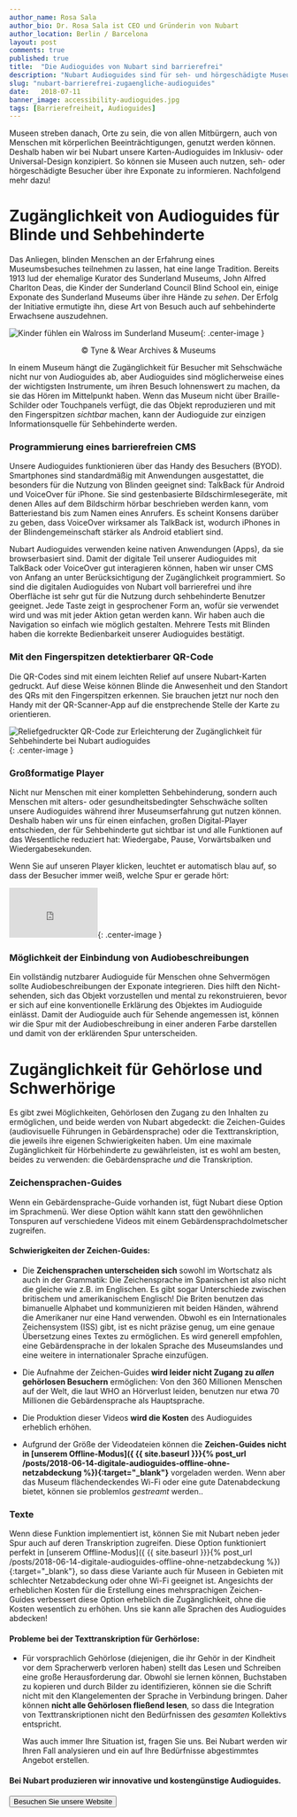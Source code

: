 ```yaml
---
author_name: Rosa Sala
author_bio: Dr. Rosa Sala ist CEO und Gründerin von Nubart
author_location: Berlin / Barcelona
layout: post
comments: true
published: true
title:  "Die Audioguides von Nubart sind barrierefrei"
description: "Nubart Audioguides sind für seh- und hörgeschädigte Museumsbesucher zugänglich."
slug: "nubart-barrierefrei-zugaengliche-audioguides"
date:   2018-07-11
banner_image: accessibility-audioguides.jpg
tags: [Barrierefreiheit, Audioguides]
---
```


Museen streben danach, Orte zu sein, die von allen Mitbürgern, auch von Menschen mit körperlichen Beeinträchtigungen, genutzt werden können. Deshalb haben wir bei Nubart unsere Karten-Audioguides im Inklusiv- oder Universal-Design konzipiert. So können sie Museen auch nutzen, seh- oder hörgeschädigte Besucher über ihre Exponate zu informieren. Nachfolgend mehr dazu!

<!--more-->
# Zugänglichkeit von Audioguides für Blinde und Sehbehinderte
  
  Das Anliegen, blinden Menschen an der Erfahrung eines Museumsbesuches teilnehmen zu lassen, hat eine lange Tradition.  Bereits 1913 lud der ehemalige Kurator des Sunderland Museums, John Alfred Charlton Deas, die Kinder der Sunderland Council Blind School ein, einige Exponate des Sunderland Museums über ihre Hände zu *sehen*. Der Erfolg der Initiative ermutigte ihn, diese Art von Besuch auch auf sehbehinderte Erwachsene auszudehnen.

![Kinder fühlen ein Walross im Sunderland Museum]({{site.baseurl}}/images/posts/accessibility-sunderland-museum.jpg){: .center-image }
<center>© Tyne & Wear Archives & Museums</center>


In einem Museum hängt die Zugänglichkeit für Besucher mit Sehschwäche nicht nur von Audioguides ab, aber Audioguides sind möglicherweise eines der wichtigsten Instrumente, um ihren Besuch lohnenswert zu machen, da sie das Hören im Mittelpunkt haben. Wenn das Museum nicht über Braille-Schilder oder Touchpanels verfügt, die das Objekt reproduzieren und mit den Fingerspitzen *sichtbar* machen, kann der Audioguide zur einzigen Informationsquelle für Sehbehinderte werden.

### Programmierung eines barrierefreien CMS
   Unsere Audioguides funktionieren über das Handy des Besuchers (BYOD). Smartphones sind standardmäßig mit Anwendungen ausgestattet, die besonders für die Nutzung von Blinden geeignet sind: TalkBack für Android und VoiceOver für iPhone. Sie sind gestenbasierte Bildschirmlesegeräte, mit denen Alles auf dem Bildschirm hörbar beschrieben werden kann, vom Batteriestand bis zum Namen eines Anrufers. Es scheint Konsens darüber zu geben, dass VoiceOver wirksamer als TalkBack ist, wodurch iPhones in der Blindengemeinschaft stärker als Android etabliert sind. 
    
   Nubart Audioguides verwenden keine nativen Anwendungen (Apps), da sie browserbasiert sind. Damit der digitale Teil unserer Audioguides mit TalkBack oder VoiceOver gut interagieren können, haben wir unser CMS von Anfang an unter Berücksichtigung der Zugänglichkeit programmiert. So sind die digitalen Audioguides von Nubart voll barrierefrei und ihre Oberfläche ist sehr gut für die Nutzung durch sehbehinderte Benutzer geeignet. Jede Taste zeigt in gesprochener Form an, wofür sie verwendet wird und was mit jeder Aktion getan werden kann. Wir haben auch die Navigation so einfach wie möglich gestalten. Mehrere Tests mit Blinden haben die korrekte Bedienbarkeit unserer Audioguides bestätigt. 

### Mit den Fingerspitzen detektierbarer QR-Code
    
   Die QR-Codes sind mit einem leichten Relief auf unsere Nubart-Karten gedruckt. Auf diese Weise können Blinde die Anwesenheit und den Standort des QRs mit den Fingerspitzen erkennen. Sie brauchen jetzt nur noch den Handy mit der QR-Scanner-App auf die enstprechende Stelle der Karte zu orientieren.

![Reliefgedruckter QR-Code zur Erleichterung der Zugänglichkeit für Sehbehinderte bei Nubart audioguides]({{site.baseurl}}/images/posts/qr-code-nubart-visually-impaired.jpg){: .center-image }


### Großformatige Player

   Nicht nur Menschen mit einer kompletten Sehbehinderung, sondern auch Menschen mit alters- oder gesundheitsbedingter Sehschwäche sollten unsere Audioguides während ihrer Museumserfahrung gut nutzen können. Deshalb haben wir uns für einen einfachen, großen Digital-Player entschieden, der für Sehbehinderte gut sichtbar ist und alle Funktionen auf das Wesentliche reduziert hat: Wiedergabe, Pause, Vorwärtsbalken und Wiedergabesekunden. 
    
   Wenn Sie auf unseren Player klicken, leuchtet er automatisch blau auf, so dass der Besucher immer weiß, welche Spur er gerade hört:  

<iframe src="https://player.vimeo.com/video/279029578" width="160" height="90" frameborder="0" allowfullscreen></iframe>{: .center-image }


### Möglichkeit der Einbindung von Audiobeschreibungen
   Ein vollständig nutzbarer Audioguide für Menschen ohne Sehvermögen sollte Audiobeschreibungen der Exponate integrieren. Dies hilft den Nicht-sehenden, sich das Objekt vorzustellen und mental zu rekonstruieren, bevor er sich auf eine konventionelle Erklärung des Objektes im Audioguide einlässt. Damit der Audioguide auch für Sehende angemessen ist, können wir die Spur mit der Audiobeschreibung in einer anderen Farbe darstellen und damit von der erklärenden Spur unterscheiden.  

# Zugänglichkeit für Gehörlose und Schwerhörige
  Es gibt zwei Möglichkeiten, Gehörlosen den Zugang zu den Inhalten zu ermöglichen, und beide werden von Nubart abgedeckt: die Zeichen-Guides (audiovisuelle Führungen in Gebärdensprache) oder die Texttranskription, die jeweils ihre eigenen Schwierigkeiten haben. Um eine maximale Zugänglichkeit für Hörbehinderte zu gewährleisten, ist es wohl am besten, beides zu verwenden: die Gebärdensprache *und* die Transkription.  

### Zeichensprachen-Guides
Wenn ein Gebärdensprache-Guide vorhanden ist, fügt Nubart diese Option im Sprachmenü. Wer diese Option wählt kann statt den gewöhnlichen Tonspuren auf verschiedene Videos mit einem Gebärdensprachdolmetscher zugreifen. 
#### Schwierigkeiten der Zeichen-Guides:
* Die **Zeichensprachen unterscheiden sich** sowohl im Wortschatz als auch in der Grammatik: Die Zeichensprache im Spanischen ist also nicht die gleiche wie z.B. im Englischen. Es gibt sogar Unterschiede zwischen britischem und amerikanischem Englisch! Die Briten benutzen das bimanuelle Alphabet und kommunizieren mit beiden Händen, während die Amerikaner nur eine Hand verwenden. Obwohl es ein Internationales Zeichensystem (ISS) gibt, ist es nicht präzise genug, um eine genaue Übersetzung eines Textes zu ermöglichen. Es wird generell empfohlen, eine Gebärdensprache in der lokalen Sprache des Museumslandes und eine weitere in internationaler Sprache einzufügen. 

* Die Aufnahme der Zeichen-Guides **wird leider nicht Zugang zu *allen* gehörlosen Besuchern** ermöglichen: Von den 360 Millionen Menschen auf der Welt, die laut WHO an Hörverlust leiden, benutzen nur etwa 70 Millionen die Gebärdensprache als Hauptsprache. 

* Die Produktion dieser Videos **wird die Kosten** des Audioguides erheblich erhöhen.

* Aufgrund der Größe der Videodateien können die **Zeichen-Guides nicht in [unserem Offline-Modus]({ {{ site.baseurl }}}{% post_url /posts/2018-06-14-digitale-audioguides-offline-ohne-netzabdeckung %}){:target="_blank"}** vorgeladen werden. Wenn aber das Museum flächendeckendes Wi-Fi oder eine gute Datenabdeckung bietet, können sie problemlos *gestreamt* werden.. 

### Texte  
Wenn diese Funktion implementiert ist, können Sie mit Nubart neben jeder Spur auch auf deren Transkription zugreifen. Diese Option funktioniert perfekt in [unserem Offline-Modus]({ {{ site.baseurl }}}{% post_url /posts/2018-06-14-digitale-audioguides-offline-ohne-netzabdeckung %}){:target="_blank"}, so dass diese Variante auch für Museen in Gebieten mit schlechter Netzabdeckung oder ohne Wi-Fi geeignet ist. Angesichts der erheblichen Kosten für die Erstellung eines mehrsprachigen Zeichen-Guides verbessert diese Option erheblich die Zugänglichkeit, ohne die Kosten wesentlich zu erhöhen. Uns sie kann alle Sprachen des Audioguides abdecken!

#### Probleme bei der Texttranskription für Gerhörlose:
* Für vorsprachlich Gehörlose (diejenigen, die ihr Gehör in der Kindheit vor dem Spracherwerb verloren haben) stellt das Lesen und Schreiben eine große Herausforderung dar. Obwohl sie lernen können, Buchstaben zu kopieren und durch Bilder zu identifizieren, können sie die Schrift nicht mit den Klangelementen der Sprache in Verbindung bringen. Daher können **nicht alle Gehörlosen fließend lesen**, so dass die Integration von Texttranskriptionen nicht den Bedürfnissen des *gesamten* Kollektivs entspricht.  
  
  Was auch immer Ihre Situation ist, fragen Sie uns. Bei Nubart werden wir Ihren Fall analysieren und ein auf Ihre Bedürfnisse abgestimmtes Angebot erstellen. 


#### Bei Nubart produzieren wir innovative und kostengünstige Audioguides.

<form action="../../../../../">
    <input type="submit" value="Besuchen Sie unsere Website" />
</form>